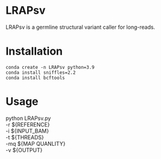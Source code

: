 # LRAPsv
LRAPsv is a germline structural variant caller for long-reads. 

# Installation
```
conda create -n LRAPsv python=3.9
conda install sniffles=2.2
conda install bcftools
```

# Usage
python LRAPsv.py \
-r ${REFERENCE} \
-i ${INPUT_BAM} \
-t ${THREADS} \
-mq ${MAP QUANLITY} \
-v ${OUTPUT}
